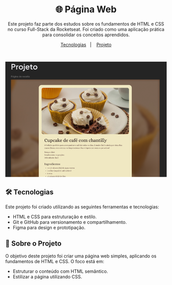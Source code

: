 <h1 align="center"> 🌐 Página Web </h1>

<p align="center">
Este projeto faz parte dos estudos sobre os fundamentos de HTML e CSS no curso Full-Stack da Rocketseat. Foi criado como uma aplicação prática para consolidar os conceitos aprendidos. <br/>
</p>

<p align="center">
  <a href="#-tecnologias">Tecnologias</a>&nbsp;&nbsp;&nbsp;|&nbsp;&nbsp;&nbsp;
  <a href="#-projeto">Projeto</a>
</p>

<br>

![http://url/to/img.png](https://raw.githubusercontent.com/ruhancmendes/Pagina-de-receita/refs/heads/main/img/img-readme.png)

## 🛠️ Tecnologias

Este projeto foi criado utilizando as seguintes ferramentas e tecnologias:

- HTML e CSS para estruturação e estilo.
- Git e GitHub para versionamento e compartilhamento.
- Figma para design e prototipação.

## 📄 Sobre o Projeto
O objetivo deste projeto foi criar uma página web simples, aplicando os fundamentos de HTML e CSS. O foco está em:

- Estruturar o conteúdo com HTML semântico.
- Estilizar a página utilizando CSS.


